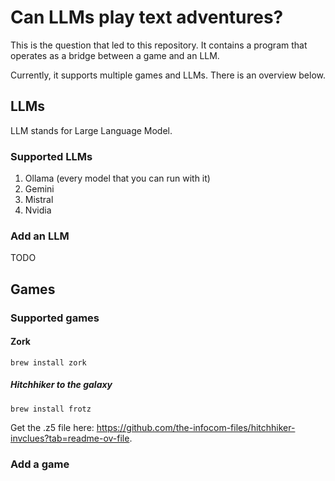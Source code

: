 # Can LLMs play text adventures?

This is the question that led to this repository. It contains a program that operates as a bridge between a game and an LLM.

Currently, it supports multiple games and LLMs. There is an overview below.

## LLMs

LLM stands for Large Language Model.

### Supported LLMs

1. Ollama (every model that you can run with it)
2. Gemini
3. Mistral
4. Nvidia

### Add an LLM

TODO

## Games

### Supported games

#### Zork

    brew install zork

##### Hitchhiker to the galaxy

    brew install frotz
    
Get the .z5 file here: https://github.com/the-infocom-files/hitchhiker-invclues?tab=readme-ov-file.

### Add a game
